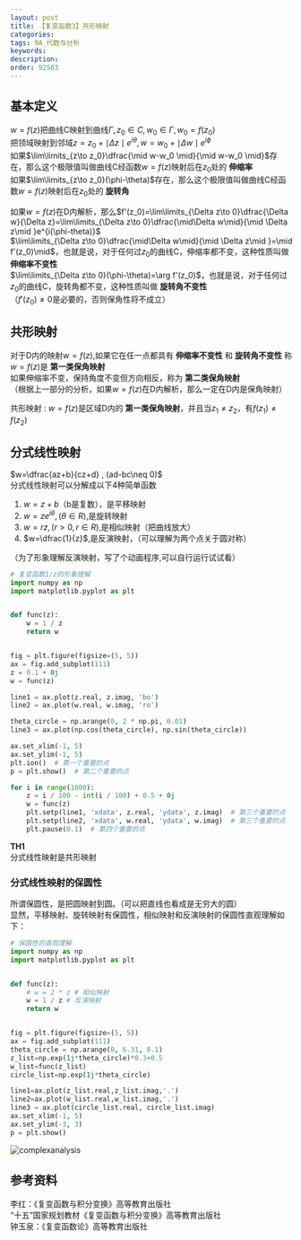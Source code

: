 ```yaml
---
layout: post
title: 【复变函数3】共形映射
categories:
tags: 9A_代数与分析
keywords:
description:
order: 92503
---
```



## 基本定义
$w=f(z)$把曲线C映射到曲线$\Gamma,z_0\in C,w_0\in \Gamma,w_0=f(z_0)$  
把领域映射到邻域$z=z_0+\mid\Delta z\mid e^{i\theta},w=w_0+\mid\Delta w\mid e^{i\phi}$  
如果$\lim\limits_{z\to z_0}\dfrac{\mid w-w_0 \mid}{\mid w-w_0 \mid}$存在，那么这个极限值叫做曲线C经函数$w=f(z)$映射后在$z_0$处的 **伸缩率**  
如果$\lim\limits_{z\to z_0}(\phi-\theta)$存在，那么这个极限值叫做曲线C经函数$w=f(z)$映射后在$z_0$处的 **旋转角**  


如果$w=f(z)$在D内解析，那么$f'(z_0)=\lim\limits_{\Delta z\to 0}\dfrac{\Delta w}{\Delta z}=\lim\limits_{\Delta z\to 0}\dfrac{\mid\Delta w\mid}{\mid \Delta z\mid }e^{i(\phi-theta)}$  
$\lim\limits_{\Delta z\to 0}\dfrac{\mid\Delta w\mid}{\mid \Delta z\mid }=\mid f'(z_0)\mid$，也就是说，对于任何过$z_0$的曲线C，伸缩率都不变，这种性质叫做 **伸缩率不变性**  
$\lim\limits_{\Delta z\to 0}(\phi-\theta)=\arg f'(z_0)$，也就是说，对于任何过$z_0$的曲线C，旋转角都不变，这种性质叫做 **旋转角不变性**  
（$f'(z_0)\neq 0$是必要的，否则保角性将不成立）  


## 共形映射
对于D内的映射$w=f(z)$,如果它在任一点都具有 **伸缩率不变性** 和 **旋转角不变性** 称$w=f(z)$是 **第一类保角映射**  
如果伸缩率不变，保持角度不变但方向相反，称为 **第二类保角映射**  
（根据上一部分的分析，如果$w=f(z)$在D内解析，那么一定在D内是保角映射）  


共形映射
:    $w=f(z)$是区域D内的 **第一类保角映射**，并且当$z_1\neq z_2$，有$f(z_1)\neq f(z_2)$  


## 分式线性映射
$w=\dfrac{az+b}{cz+d} , (ad-bc\neq 0)$  
分式线性映射可以分解成以下4种简单函数
1. $w=z+b$（b是复数），是平移映射
2. $w=ze^{i\theta},(\theta\in R)$,是旋转映射
3. $w=rz,(r>0,r\in R)$,是相似映射（把曲线放大）
4. $w=\dfrac{1}{z}$,是反演映射，（可以理解为两个点关于圆对称）


（为了形象理解反演映射，写了个动画程序,可以自行运行试试看）
```py
# 复变函数1/z的形象理解
import numpy as np
import matplotlib.pyplot as plt


def func(z):
    w = 1 / z
    return w


fig = plt.figure(figsize=(5, 5))
ax = fig.add_subplot(111)
z = 0.1 + 0j
w = func(z)

line1 = ax.plot(z.real, z.imag, 'bo')
line2 = ax.plot(w.real, w.imag, 'ro')

theta_circle = np.arange(0, 2 * np.pi, 0.01)
line3 = ax.plot(np.cos(theta_circle), np.sin(theta_circle))

ax.set_xlim(-1, 5)
ax.set_ylim(-1, 5)
plt.ion()  # 第一个重要的点
p = plt.show()  # 第二个重要的点

for i in range(1000):
    z = i / 100 - int(i / 100) + 0.5 + 0j
    w = func(z)
    plt.setp(line1, 'xdata', z.real, 'ydata', z.imag)  # 第三个重要的点
    plt.setp(line2, 'xdata', w.real, 'ydata', w.imag)  # 第三个重要的点
    plt.pause(0.1)  # 第四个重要的点
```


**TH1**  
分式线性映射是共形映射

### 分式线性映射的保圆性
所谓保圆性，是把圆映射到圆。（可以把直线也看成是无穷大的圆）  
显然，平移映射、旋转映射有保圆性，相似映射和反演映射的保圆性直观理解如下：  
```py
# 保圆性的直观理解
import numpy as np
import matplotlib.pyplot as plt


def func(z):
    # w = 2 * z # 相似映射
    w = 1 / z # 反演映射
    return w


fig = plt.figure(figsize=(5, 5))
ax = fig.add_subplot(111)
theta_circle = np.arange(0, 6.31, 0.1)
z_list=np.exp(1j*theta_circle)*0.3+0.5
w_list=func(z_list)
circle_list=np.exp(1j*theta_circle)

line1=ax.plot(z_list.real,z_list.imag,'.')
line2=ax.plot(w_list.real,w_list.imag,'.')
line3 = ax.plot(circle_list.real, circle_list.imag)
ax.set_xlim(-1, 5)
ax.set_ylim(-3, 3)
p = plt.show()
```
![complexanalysis](https://www.guofei.site/pictures_for_blog/complexanalysis/complexanalysis.png?raw=true)








## 参考资料
李红：《复变函数与积分变换》高等教育出版社  
“十五”国家规划教材《复变函数与积分变换》高等教育出版社  
钟玉泉：《复变函数论》高等教育出版社  
